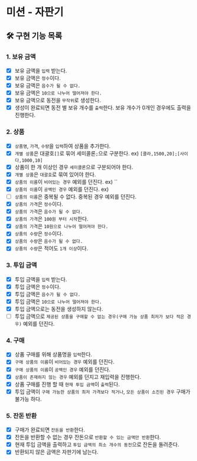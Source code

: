 # 미션 - 자판기

## 🛠 구현 기능 목록

### 1. 보유 금액
 * [x] 보유 금액을 `입력` 받는다.
 * [x] 보유 금액은 `정수`이다.
 * [x] 보유 금액은 `음수가 될 수 없다.`
 * [x] 보유 금액은 `10으로 나누어 떨어져야 한다.`
 * [x] 보유 금액으로 동전을 `무작위`로 생성한다.
 * [x] 생성이 완료되면 동전 별 보유 개수를 `출력`한다. 보유 개수가 0개인 경우에도 출력을 진행한다.

### 2. 상품
 * [x] `상품명`, `가격`, `수량`을 `입력`하여 상품을 추가한다.
 * [x] `개별 상품`은 대괄호`[]`로 묶어 세미콜론`;`으로 구분한다. ex) `[콜라,1500,20];[사이다,1000,10]`
 * [x] 상품이 한 개 이상인 경우 `세미콜론`으로 구분되어야 한다.
 * [x] `개별 상품`은 `대괄호`로 묶여 있어야 한다.
 * [x] `상품의 이름`이 `비어있는 경우` 예외를 던진다. ex) ``
 * [x] `상품의 이름`이 `공백인 경우` 예외를 던진다. ex) ` `
 * [ ] `상품의 이름`은 중복될 수 없다. 중복된 경우 예외를 던진다.
 * [x] `상품의 가격`은 `정수`이다.
 * [x] `상품의 가격`은 `음수가 될 수 없다.`
 * [x] `상품의 가격`은 `100원 부터 시작`한다.
 * [x] `상품의 가격`은 `10원으로 나누어 떨어져야 한다.`
 * [x] `상품의 수량`은 `정수`이다.
 * [x] `상품의 수량`은 `음수가 될 수 없다.`
 * [x] `상품의 수량`은 적어도 `1개 이상`이다.

### 3. 투입 금액
 * [x] 투입 금액을 `입력` 받는다.
 * [x] 투입 금액은 `정수`이다.
 * [x] 투입 금액은 `음수가 될 수 없다.`
 * [x] 투입 금액은 `10으로 나누어 떨어져야 한다.`
 * [x] 투입 금액으로는 동전을 생성하지 않는다.
 * [ ] 투입 금액으로 `제공된 상품을 구매할 수 없는 경우(구매 가능 상품 최저가 보다 적은 경우)` 예외를 던진다.

### 4. 구매
 * [x] 상품 구매를 위해 상품명을 `입력`한다.
 * [x] `구매 상품의 이름`이 `비어있는 경우` 예외를 던진다.
 * [x] `구매 상품의 이름`이 `공백인 경우` 예외를 던진다.
 * [x] `상품이 존재하지 않는 경우` 예외를 던지고 재입력을 진행한다.
 * [x] 상품 구매를 진행 할 때 `현재 투입 금액`이 `출력`된다.
 * [x] 투입 금액이 `구매 가능한 상품의 최저 가격보다 적거나`, `모든 상품이 소진된 경우` 구매가 불가능 하다.

### 5. 잔돈 반환
 * [x] 구매가 완료되면 `잔돈을 반환`한다.
 * [x] 잔돈을 반환할 수 없는 경우 잔돈으로 `반환할 수 있는 금액만 반환`한다.
 * [x] 현재 투입 금액을 출력하고 `투입 금액의 최소 개수의 동전`으로 잔돈을 돌려준다.
 * [x] 반환되지 않은 금액은 자판기에 남는다.